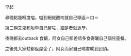 早起

尋晚點幾喺度嗌，嗌到細佬醒咗就自己瞓返＝口＝

第二朝又鬼死咁早自己醒咗，細是者就返學。

夜晚都去outback 食飯，阿女自己都差唔多食得曬自己個兒童餐。

之後見大家攰都返屋企了，阿女而家自己睇書睇到到頂。
